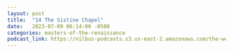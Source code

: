 ```yaml
---
layout: post
title:  "14 The Sistine Chapel"
date:   2023-07-09 06:14:00 -0500
categories: masters-of-the-renaissance
podcast_link: https://nilbus-podcasts.s3.us-east-2.amazonaws.com/the-well-trained-mind/Masters%20of%20the%20Renaissance/14%20The%20Sistine%20Chapel.mp3
---
```

